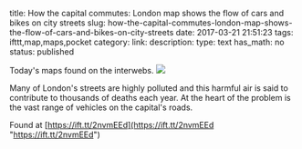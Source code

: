 title: How the capital commutes: London map shows the flow of cars and bikes on city streets
slug: how-the-capital-commutes-london-map-shows-the-flow-of-cars-and-bikes-on-city-streets
date: 2017-03-21 21:51:23
tags: ifttt,map,maps,pocket
category: 
link: 
description: 
type: text
has_math: no
status: published

Today's maps found on the interwebs. ![](https://ift.tt/2nPGebH)  
  

Many of London's streets are highly polluted and this harmful air is said to contribute to thousands of deaths each year. At the heart of the problem is the vast range of vehicles on the capital's roads.  
  

Found at [https://ift.tt/2nvmEEd](https://ift.tt/2nvmEEd "https://ift.tt/2nvmEEd")



